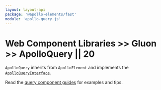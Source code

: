 ```yaml
---
layout: layout-api
package: '@apollo-elements/fast'
module: 'apollo-query.js'
---
```

# Web Component Libraries >> Gluon >> ApolloQuery || 20

`ApolloQuery` inherits from `ApolloElement` and implements the [`ApolloQueryInterface`](/api/core/interfaces/query/).

Read the [query component guides](../../../../guides/usage/queries/) for examples and tips.
